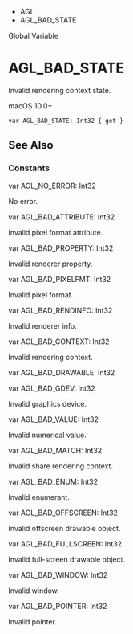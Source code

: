

- AGL
-  AGL_BAD_STATE 

Global Variable

# AGL_BAD_STATE

Invalid rendering context state.

macOS 10.0+

``` source
var AGL_BAD_STATE: Int32 { get }
```

## See Also

### Constants

var AGL_NO_ERROR: Int32

No error.

var AGL_BAD_ATTRIBUTE: Int32

Invalid pixel format attribute.

var AGL_BAD_PROPERTY: Int32

Invalid renderer property.

var AGL_BAD_PIXELFMT: Int32

Invalid pixel format.

var AGL_BAD_RENDINFO: Int32

Invalid renderer info.

var AGL_BAD_CONTEXT: Int32

Invalid rendering context.

var AGL_BAD_DRAWABLE: Int32

var AGL_BAD_GDEV: Int32

Invalid graphics device.

var AGL_BAD_VALUE: Int32

Invalid numerical value.

var AGL_BAD_MATCH: Int32

Invalid share rendering context.

var AGL_BAD_ENUM: Int32

Invalid enumerant.

var AGL_BAD_OFFSCREEN: Int32

Invalid offscreen drawable object.

var AGL_BAD_FULLSCREEN: Int32

Invalid full-screen drawable object.

var AGL_BAD_WINDOW: Int32

Invalid window.

var AGL_BAD_POINTER: Int32

Invalid pointer.

